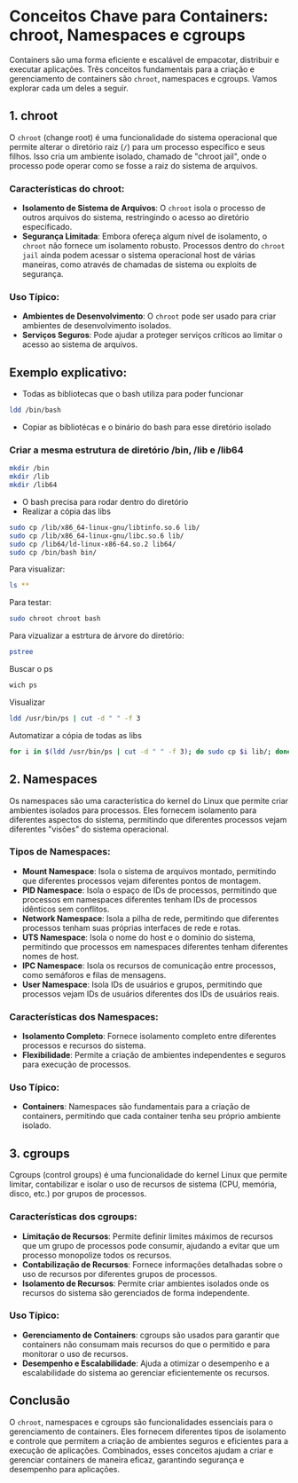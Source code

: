 # Conceitos Chave para Containers: chroot, Namespaces e cgroups

Containers são uma forma eficiente e escalável de empacotar, distribuir e executar aplicações. Três conceitos fundamentais para a criação e gerenciamento de containers são `chroot`, namespaces e cgroups. Vamos explorar cada um deles a seguir.

## 1. chroot

O `chroot` (change root) é uma funcionalidade do sistema operacional que permite alterar o diretório raiz (`/`) para um processo específico e seus filhos. Isso cria um ambiente isolado, chamado de "chroot jail", onde o processo pode operar como se fosse a raiz do sistema de arquivos.

### Características do chroot:
- **Isolamento de Sistema de Arquivos**: O `chroot` isola o processo de outros arquivos do sistema, restringindo o acesso ao diretório especificado.
- **Segurança Limitada**: Embora ofereça algum nível de isolamento, o `chroot` não fornece um isolamento robusto. Processos dentro do `chroot jail` ainda podem acessar o sistema operacional host de várias maneiras, como através de chamadas de sistema ou exploits de segurança.

### Uso Típico:
- **Ambientes de Desenvolvimento**: O `chroot` pode ser usado para criar ambientes de desenvolvimento isolados.
- **Serviços Seguros**: Pode ajudar a proteger serviços críticos ao limitar o acesso ao sistema de arquivos.

## Exemplo explicativo: 
* Todas as bibliotecas que o bash utiliza para poder funcionar 

```bash
ldd /bin/bash
```
- Copiar as bibliotécas e o binário do bash para esse diretório isolado

### Criar a mesma estrutura de diretório /bin, /lib e /lib64

```bash
mkdir /bin
mkdir /lib
mkdir /lib64
```

- O bash precisa para rodar dentro do diretório 
- Realizar a cópia das libs
```bash
sudo cp /lib/x86_64-linux-gnu/libtinfo.so.6 lib/
sudo cp /lib/x86_64-linux-gnu/libc.so.6 lib/
sudo cp /lib64/ld-linux-x86-64.so.2 lib64/
sudo cp /bin/bash bin/
```

Para visualizar: 
```bash
ls **
```

Para testar: 
```bash
sudo chroot chroot bash
```

Para vizualizar a estrtura de árvore do diretório:
```bash
pstree
```

Buscar o ps 
```bash
wich ps 
```


Visualizar

```bash
ldd /usr/bin/ps | cut -d " " -f 3
```
Automatizar a cópia de todas as libs

```bash
for i in $(ldd /usr/bin/ps | cut -d " " -f 3); do sudo cp $i lib/; done
```

## 2. Namespaces

Os namespaces são uma característica do kernel do Linux que permite criar ambientes isolados para processos. Eles fornecem isolamento para diferentes aspectos do sistema, permitindo que diferentes processos vejam diferentes "visões" do sistema operacional.

### Tipos de Namespaces:
- **Mount Namespace**: Isola o sistema de arquivos montado, permitindo que diferentes processos vejam diferentes pontos de montagem.
- **PID Namespace**: Isola o espaço de IDs de processos, permitindo que processos em namespaces diferentes tenham IDs de processos idênticos sem conflitos.
- **Network Namespace**: Isola a pilha de rede, permitindo que diferentes processos tenham suas próprias interfaces de rede e rotas.
- **UTS Namespace**: Isola o nome do host e o domínio do sistema, permitindo que processos em namespaces diferentes tenham diferentes nomes de host.
- **IPC Namespace**: Isola os recursos de comunicação entre processos, como semáforos e filas de mensagens.
- **User Namespace**: Isola IDs de usuários e grupos, permitindo que processos vejam IDs de usuários diferentes dos IDs de usuários reais.

### Características dos Namespaces:
- **Isolamento Completo**: Fornece isolamento completo entre diferentes processos e recursos do sistema.
- **Flexibilidade**: Permite a criação de ambientes independentes e seguros para execução de processos.

### Uso Típico:
- **Containers**: Namespaces são fundamentais para a criação de containers, permitindo que cada container tenha seu próprio ambiente isolado.

## 3. cgroups

Cgroups (control groups) é uma funcionalidade do kernel Linux que permite limitar, contabilizar e isolar o uso de recursos de sistema (CPU, memória, disco, etc.) por grupos de processos.

### Características dos cgroups:
- **Limitação de Recursos**: Permite definir limites máximos de recursos que um grupo de processos pode consumir, ajudando a evitar que um processo monopolize todos os recursos.
- **Contabilização de Recursos**: Fornece informações detalhadas sobre o uso de recursos por diferentes grupos de processos.
- **Isolamento de Recursos**: Permite criar ambientes isolados onde os recursos do sistema são gerenciados de forma independente.

### Uso Típico:
- **Gerenciamento de Containers**: cgroups são usados para garantir que containers não consumam mais recursos do que o permitido e para monitorar o uso de recursos.
- **Desempenho e Escalabilidade**: Ajuda a otimizar o desempenho e a escalabilidade do sistema ao gerenciar eficientemente os recursos.

## Conclusão

O `chroot`, namespaces e cgroups são funcionalidades essenciais para o gerenciamento de containers. Eles fornecem diferentes tipos de isolamento e controle que permitem a criação de ambientes seguros e eficientes para a execução de aplicações. Combinados, esses conceitos ajudam a criar e gerenciar containers de maneira eficaz, garantindo segurança e desempenho para aplicações.

